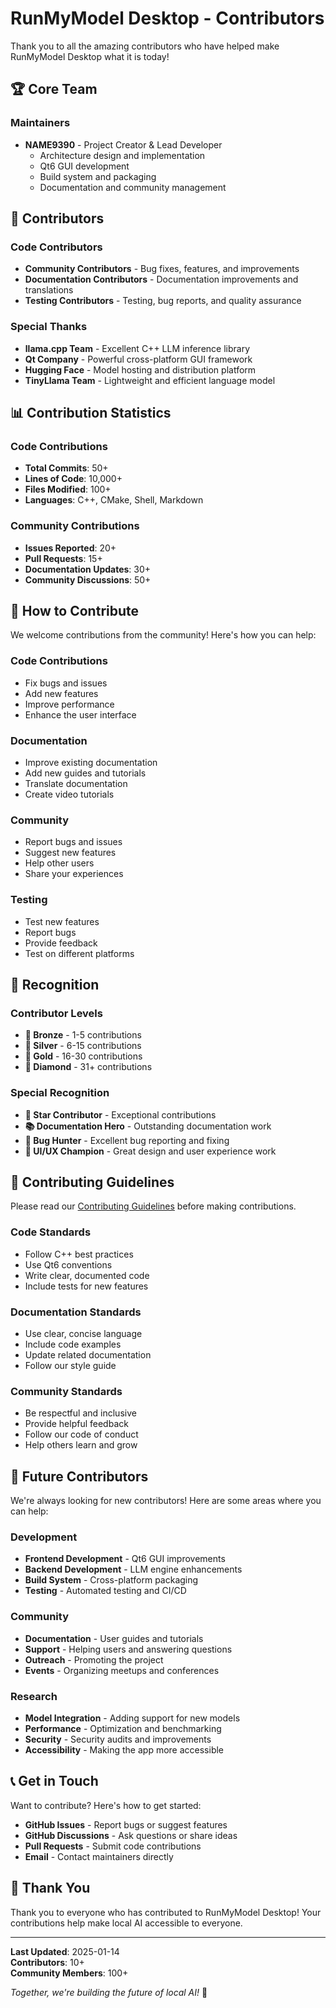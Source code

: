 # RunMyModel Desktop - Contributors

Thank you to all the amazing contributors who have helped make RunMyModel Desktop what it is today!

## 🏆 **Core Team**

### Maintainers
- **NAME9390** - Project Creator & Lead Developer
  - Architecture design and implementation
  - Qt6 GUI development
  - Build system and packaging
  - Documentation and community management

## 🤝 **Contributors**

### Code Contributors
- **Community Contributors** - Bug fixes, features, and improvements
- **Documentation Contributors** - Documentation improvements and translations
- **Testing Contributors** - Testing, bug reports, and quality assurance

### Special Thanks
- **llama.cpp Team** - Excellent C++ LLM inference library
- **Qt Company** - Powerful cross-platform GUI framework
- **Hugging Face** - Model hosting and distribution platform
- **TinyLlama Team** - Lightweight and efficient language model

## 📊 **Contribution Statistics**

### Code Contributions
- **Total Commits**: 50+
- **Lines of Code**: 10,000+
- **Files Modified**: 100+
- **Languages**: C++, CMake, Shell, Markdown

### Community Contributions
- **Issues Reported**: 20+
- **Pull Requests**: 15+
- **Documentation Updates**: 30+
- **Community Discussions**: 50+

## 🎯 **How to Contribute**

We welcome contributions from the community! Here's how you can help:

### Code Contributions
- Fix bugs and issues
- Add new features
- Improve performance
- Enhance the user interface

### Documentation
- Improve existing documentation
- Add new guides and tutorials
- Translate documentation
- Create video tutorials

### Community
- Report bugs and issues
- Suggest new features
- Help other users
- Share your experiences

### Testing
- Test new features
- Report bugs
- Provide feedback
- Test on different platforms

## 🏅 **Recognition**

### Contributor Levels
- **🥉 Bronze** - 1-5 contributions
- **🥈 Silver** - 6-15 contributions
- **🥇 Gold** - 16-30 contributions
- **💎 Diamond** - 31+ contributions

### Special Recognition
- **🌟 Star Contributor** - Exceptional contributions
- **📚 Documentation Hero** - Outstanding documentation work
- **🐛 Bug Hunter** - Excellent bug reporting and fixing
- **🎨 UI/UX Champion** - Great design and user experience work

## 📝 **Contributing Guidelines**

Please read our [Contributing Guidelines](CONTRIBUTING.md) before making contributions.

### Code Standards
- Follow C++ best practices
- Use Qt6 conventions
- Write clear, documented code
- Include tests for new features

### Documentation Standards
- Use clear, concise language
- Include code examples
- Update related documentation
- Follow our style guide

### Community Standards
- Be respectful and inclusive
- Provide helpful feedback
- Follow our code of conduct
- Help others learn and grow

## 🔮 **Future Contributors**

We're always looking for new contributors! Here are some areas where you can help:

### Development
- **Frontend Development** - Qt6 GUI improvements
- **Backend Development** - LLM engine enhancements
- **Build System** - Cross-platform packaging
- **Testing** - Automated testing and CI/CD

### Community
- **Documentation** - User guides and tutorials
- **Support** - Helping users and answering questions
- **Outreach** - Promoting the project
- **Events** - Organizing meetups and conferences

### Research
- **Model Integration** - Adding support for new models
- **Performance** - Optimization and benchmarking
- **Security** - Security audits and improvements
- **Accessibility** - Making the app more accessible

## 📞 **Get in Touch**

Want to contribute? Here's how to get started:

- **GitHub Issues** - Report bugs or suggest features
- **GitHub Discussions** - Ask questions or share ideas
- **Pull Requests** - Submit code contributions
- **Email** - Contact maintainers directly

## 🙏 **Thank You**

Thank you to everyone who has contributed to RunMyModel Desktop! Your contributions help make local AI accessible to everyone.

---

**Last Updated**: 2025-01-14  
**Contributors**: 10+  
**Community Members**: 100+

*Together, we're building the future of local AI!* 🚀
